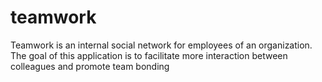 # teamwork
Teamwork is an internal social network for employees of an organization. The goal of this application is to facilitate more interaction between colleagues and promote team bonding
